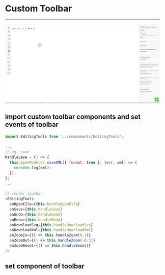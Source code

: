 # Custom Toolbar

------

![此处输入图片的描述][1]

## import custom toolbar components and set events of toolbar

```js
import EditingTools from '../components/EditingTools';

...
// eg. save
handleSave = () => {
  this.bpmnModeler.saveXML({ format: true }, (err, xml) => {
    console.log(xml);
  });
};
...

// render toolbar
<EditingTools
  onOpenFIle={this.handleOpenFile}
  onSave={this.handleSave}
  onUndo={this.handleUndo}
  onRedo={this.handleRedo}
  onDownloadSvg={this.handleDownloadSvg}
  onDownloadXml={this.handleDownloadXml}
  onZoomIn={() => this.handleZoom(0.1)}
  onZoomOut={() => this.handleZoom(-0.1)}
  onZoomReset={() => this.handleZoom()}
/>
```

## set component of toolbar




  [1]: https://raw.githubusercontent.com/imdwpeng/photoGallery/master/bpmn/custom_toolbar.png
